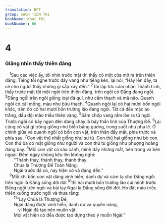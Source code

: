 ```yaml
---
translation: BPT
group: SÁCH TIÊN TRI
bookName: Khải thị 
bookNumber: 66
---
```


<div class="title"><h1>4</h1><h3>Giăng nhìn thấy thiên đàng</h3></div>
<span class="verse kh_4_1"> <sup>1</sup>Sau các việc ấy, tôi nhìn trước mặt thì thấy có một cửa mở ra trên thiên đàng. Tiếng tôi nghe trước đây vang như tiếng kèn, lại nói, “Hãy lên đây, ta sẽ cho ngươi thấy những gì sắp xảy đến.”</span>
<span class="verse kh_4_2"><sup>2</sup>Tôi lập tức cảm nhận Thánh Linh, thấy trước mặt tôi một ngôi trên thiên đàng, trên ngôi có Đấng đang ngồi.</span>
<span class="verse kh_4_3"><sup>3</sup>Đấng ngồi trên ngôi giống loại đá quí, như cẩm thạch và mã não. Quanh ngôi có cái mống, màu như bửu thạch.</span>
<span class="verse kh_4_4"><sup>4</sup>Quanh ngôi lại có hai mươi bốn ngôi khác, trên đó có hai mươi bốn trưởng lão đang ngồi. Tất cả đều mặc áo trắng, đầu đội mão triều thiên vàng.</span>
<span class="verse kh_4_5"><sup>5</sup>Sấm chớp vang rầm lòe ra từ ngôi. Trước ngôi có bảy ngọn đèn đang cháy là bảy thần linh của Thượng Đế.</span>
<span class="verse kh_4_6"><sup>6</sup>Lại cũng có vật gì trông giống như biển bằng gương, trong suốt như pha lê. Ở chính giữa và quanh ngôi có bốn con vật, trên thân đầy mắt, phía trước và phía sau.</span>
<span class="verse kh_4_7"><sup>7</sup>Con vật thứ nhất giống như sư tử. Con thứ hai giống như bò con. Con thứ ba có mặt giống như người và con thứ tư giống như phượng hoàng đang bay.</span>
<span class="verse kh_4_8"><sup>8</sup>Mỗi con vật có sáu cánh, mình đầy những mắt, bên trong và bên ngoài. Đêm ngày chúng kêu lên không nghỉ:<br/>  “Thánh thay, thánh thay, thánh thay.<br/>  Chúa là Thượng Đế Toàn Năng.<br/>  Ngài trước đã có, nay hiện có và đang đến.”<br/></span>
<span class="verse kh_4_9"> <sup>9</sup>Mỗi khi bốn con vật dâng vinh hiển, danh dự và cảm tạ cho Đấng ngồi trên ngôi là Đấng sống đời đời</span>
<span class="verse kh_4_10"><sup>10</sup>thì hai mươi bốn trưởng lão cúi mình trước Đấng ngồi trên ngôi và bái lạy Ngài là Đấng sống đời đời. Họ đặt mão triều thiên xuống trước ngôi và thưa rằng:<br/></span>
<span class="verse kh_4_11">  <sup>11</sup>“Lạy Chúa là Thượng Đế,<br/>  Ngài đáng được vinh hiển, danh dự và quyền năng,<br/>   vì Ngài đã tạo nên muôn vật.<br/>  Mọi vật hiện có đều được tạo dựng theo ý muốn Ngài.”<br/></span>
